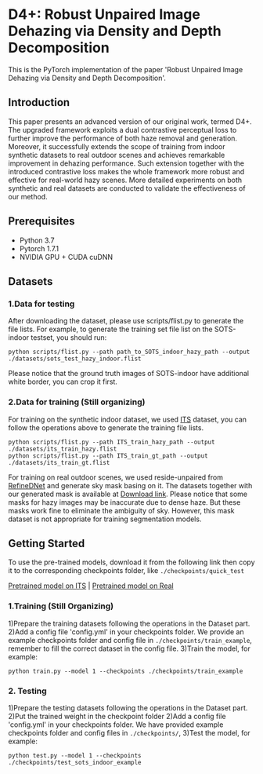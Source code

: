 D4+: Robust Unpaired Image Dehazing via Density and Depth Decomposition
===============================================
This is the PyTorch implementation of the paper 'Robust Unpaired Image Dehazing via Density and Depth Decomposition'.

Introduction
---------------------------------
This paper presents an advanced version of our original work, termed D4+. The upgraded framework exploits a dual contrastive perceptual loss to further improve the performance of both haze removal and generation. Moreover, it successfully extends the scope of training from indoor synthetic datasets to real outdoor scenes and achieves remarkable improvement in dehazing performance. Such extension together with the introduced contrastive loss makes the whole framework more robust and effective for real-world hazy scenes. More detailed experiments on both synthetic and real datasets are conducted to validate the effectiveness of our method.

Prerequisites
---------------------------------
* Python 3.7
* Pytorch 1.7.1
* NVIDIA GPU + CUDA cuDNN

Datasets
---------------------------------
### 1.Data for testing
After downloading the dataset, please use scripts/flist.py to generate the file lists. For example, to generate the training set file list on the SOTS-indoor testset, you should run:

```
python scripts/flist.py --path path_to_SOTS_indoor_hazy_path --output ./datasets/sots_test_hazy_indoor.flist
```

Please notice that the ground truth images of SOTS-indoor have additional white border, you can crop it first.

### 2.Data for training (Still organizing)
For training on the synthetic indoor dataset, we used [ITS](https://sites.google.com/view/reside-dehaze-datasets/reside-standard) dataset, you can follow the operations above to generate the training file lists.

```
python scripts/flist.py --path ITS_train_hazy_path --output ./datasets/its_train_hazy.flist
python scripts/flist.py --path ITS_train_gt_path --output ./datasets/its_train_gt.flist
```

For training on real outdoor scenes, we used reside-unpaired from [RefineDNet](https://github.com/xiaofeng94/RefineDNet-for-dehazing) and generate sky mask basing on it. The datasets together with our generated mask is available at [Download link](https://drive.google.com/file/d/1pfXZCFZ-8F53LdHyXHuiQdFNFbQ0qBmV/view?usp=share_link). Please notice that some masks for hazy images may be inaccurate due to dense haze. But these masks work fine to eliminate the ambiguity of sky. However, this mask dataset is not appropriate for training segmentation models. 


Getting Started
--------------------------------------
To use the pre-trained models, download it from the following link then copy it to the corresponding checkpoints folder, like `./checkpoints/quick_test`

[Pretrained model on ITS](https://drive.google.com/file/d/1_JA3UHVpBym4wARDM8GkcsCgEI6x2irP/view?usp=share_link) | [Pretrained model on Real](https://drive.google.com/file/d/1hshyzMCXYrPHUzwZk2rji9ExEQDKbOD_/view?usp=share_link)


### 1.Training (Still Organizing)
1)Prepare the training datasets following the operations in the Dataset part.
2)Add a config file 'config.yml' in your checkpoints folder. We provide an example checkpoints folder and config file in `./checkpoints/train_example`, remember to fill the correct dataset in the config file. 
3)Train the model, for example:

```
python train.py --model 1 --checkpoints ./checkpoints/train_example
```

### 2. Testing
1)Prepare the testing datasets following the operations in the Dataset part.
2)Put the trained weight in the checkpoint folder 
2)Add a config file 'config.yml' in your checkpoints folder. We have provided example checkpoints folder and config files in `./checkpoints/`, 
3)Test the model, for example:
```
python test.py --model 1 --checkpoints ./checkpoints/test_sots_indoor_example
```



